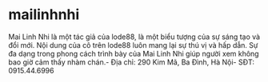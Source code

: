 # mailinhnhi
Mai Linh Nhi là một tác giả của lode88, là một biểu tượng của sự sáng tạo và đổi mới. Nội dung của cô trên lode88 luôn mang lại sự thú vị và hấp dẫn. Sự đa dạng trong phong cách trình bày của Mai Linh Nhi giúp người xem không bao giờ cảm thấy nhàm chán.- Địa chỉ: 290 Kim Mã, Ba Đình, Hà Nội- SĐT: 0915.44.6996
